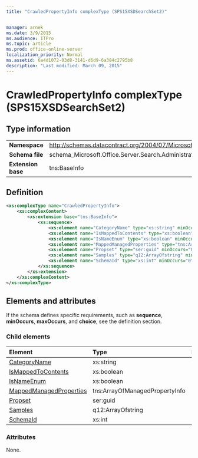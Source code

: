 ```yaml
---
title: "CrawledPropertyInfo complexType (SPS15XSDSearchSet2)"


manager: arnek
ms.date: 3/9/2015
ms.audience: ITPro
ms.topic: article
ms.prod: office-online-server
localization_priority: Normal
ms.assetid: 6a4d1072-03d8-3141-d6d9-6a384c2795b8
description: "Last modified: March 09, 2015"
---
```


# CrawledPropertyInfo complexType (SPS15XSDSearchSet2)

 
  
## Type information

|||
|:-----|:-----|
|**Namespace** <br/> |http://schemas.datacontract.org/2004/07/Microsoft.Office.Server.Search.Administration  <br/> |
|**Schema file** <br/> |schema_Microsoft.Office.Server.Search.Administration.xsd  <br/> |
|**Extension base** <br/> |tns:BaseInfo  <br/> |
   
## Definition

```XML
<xs:complexType name="CrawledPropertyInfo">
    <xs:complexContent>
        <xs:extension base="tns:BaseInfo">
            <xs:sequence>
                <xs:element name="CategoryName" type="xs:string" minOccurs="0"></xs:element>
                <xs:element name="IsMappedToContents" type="xs:boolean" minOccurs="0"></xs:element>
                <xs:element name="IsNameEnum" type="xs:boolean" minOccurs="0"></xs:element>
                <xs:element name="MappedManagedProperties" type="tns:ArrayOfManagedPropertyInfo" minOccurs="0"></xs:element>
                <xs:element name="Propset" type="ser:guid" minOccurs="0"></xs:element>
                <xs:element name="Samples" type="q12:ArrayOfstring" minOccurs="0"></xs:element>
                <xs:element name="SchemaId" type="xs:int" minOccurs="0"></xs:element>
            </xs:sequence>
        </xs:extension>
    </xs:complexContent>
</xs:complexType>

```

## Elements and attributes

If the schema defines specific requirements, such as **sequence**, **minOccurs**, **maxOccurs**, and **choice**, see the definition section. 
  
### Child elements

|**Element**|**Type**|**Description**|
|:-----|:-----|:-----|
|[CategoryName](categoryname-element-crawledpropertyinfo-complextypesps15xsdsearchset2.md) <br/> |xs:string  <br/> ||
|[IsMappedToContents](ismappedtocontents-element-crawledpropertyinfo-complextypesps15xsdsearchset2.md) <br/> |xs:boolean  <br/> ||
|[IsNameEnum](isnameenum-element-crawledpropertyinfo-complextypesps15xsdsearchset2.md) <br/> |xs:boolean  <br/> ||
|[MappedManagedProperties](mappedmanagedproperties-element-crawledpropertyinfo-complextypesps15xsdsearchset.md) <br/> |tns:ArrayOfManagedPropertyInfo  <br/> ||
|[Propset](propset-element-crawledpropertyinfo-complextypesps15xsdsearchset2.md) <br/> |ser:guid  <br/> ||
|[Samples](samples-element-crawledpropertyinfo-complextypesps15xsdsearchset2.md) <br/> |q12:ArrayOfstring  <br/> ||
|[SchemaId](schemaid-element-crawledpropertyinfo-complextypesps15xsdsearchset2.md) <br/> |xs:int  <br/> ||
   
### Attributes

None.
  

